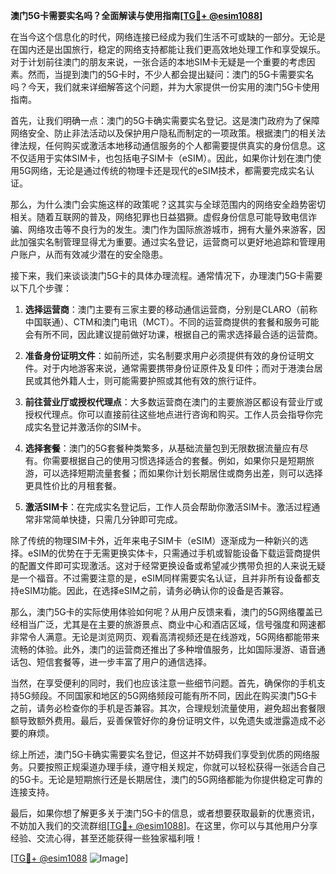 **澳门5G卡需要实名吗？全面解读与使用指南[[TG💪+ @esim1088](https://t.me/s/esim1088)]**

在当今这个信息化的时代，网络连接已经成为我们生活不可或缺的一部分。无论是在国内还是出国旅行，稳定的网络支持都能让我们更高效地处理工作和享受娱乐。对于计划前往澳门的朋友来说，一张合适的本地SIM卡无疑是一个重要的考虑因素。然而，当提到澳门的5G卡时，不少人都会提出疑问：澳门的5G卡需要实名吗？今天，我们就来详细解答这个问题，并为大家提供一份实用的澳门5G卡使用指南。

首先，让我们明确一点：澳门的5G卡确实需要实名登记。这是澳门政府为了保障网络安全、防止非法活动以及保护用户隐私而制定的一项政策。根据澳门的相关法律法规，任何购买或激活本地移动通信服务的个人都需要提供真实的身份信息。这不仅适用于实体SIM卡，也包括电子SIM卡（eSIM）。因此，如果你计划在澳门使用5G网络，无论是通过传统的物理卡还是现代的eSIM技术，都需要完成实名认证。

那么，为什么澳门会实施这样的政策呢？这其实与全球范围内的网络安全趋势密切相关。随着互联网的普及，网络犯罪也日益猖獗。虚假身份信息可能导致电信诈骗、网络攻击等不良行为的发生。澳门作为国际旅游城市，拥有大量外来游客，因此加强实名制管理显得尤为重要。通过实名登记，运营商可以更好地追踪和管理用户账户，从而有效减少潜在的安全隐患。

接下来，我们来谈谈澳门5G卡的具体办理流程。通常情况下，办理澳门5G卡需要以下几个步骤：

1. **选择运营商**：澳门主要有三家主要的移动通信运营商，分别是CLARO（前称中国联通）、CTM和澳门电讯（MCT）。不同的运营商提供的套餐和服务可能会有所不同，因此建议提前做好功课，根据自己的需求选择最合适的运营商。

2. **准备身份证明文件**：如前所述，实名制要求用户必须提供有效的身份证明文件。对于内地游客来说，通常需要携带身份证原件及复印件；而对于港澳台居民或其他外籍人士，则可能需要护照或其他有效的旅行证件。

3. **前往营业厅或授权代理点**：大多数运营商在澳门的主要旅游区都设有营业厅或授权代理点。你可以直接前往这些地点进行咨询和购买。工作人员会指导你完成实名登记并激活你的SIM卡。

4. **选择套餐**：澳门的5G套餐种类繁多，从基础流量包到无限数据流量应有尽有。你需要根据自己的使用习惯选择适合的套餐。例如，如果你只是短期旅游，可以选择短期流量套餐；而如果你计划长期居住或商务出差，则可以选择更具性价比的月租套餐。

5. **激活SIM卡**：在完成实名登记后，工作人员会帮助你激活SIM卡。激活过程通常非常简单快捷，只需几分钟即可完成。

除了传统的物理SIM卡外，近年来电子SIM卡（eSIM）逐渐成为一种新兴的选择。eSIM的优势在于无需更换实体卡，只需通过手机或智能设备下载运营商提供的配置文件即可实现激活。这对于经常更换设备或希望减少携带负担的人来说无疑是一个福音。不过需要注意的是，eSIM同样需要实名认证，且并非所有设备都支持eSIM功能。因此，在选择eSIM之前，请务必确认你的设备是否兼容。

那么，澳门5G卡的实际使用体验如何呢？从用户反馈来看，澳门的5G网络覆盖已经相当广泛，尤其是在主要的旅游景点、商业中心和酒店区域，信号强度和网速都非常令人满意。无论是浏览网页、观看高清视频还是在线游戏，5G网络都能带来流畅的体验。此外，澳门的运营商还推出了多种增值服务，比如国际漫游、语音通话包、短信套餐等，进一步丰富了用户的通信选择。

当然，在享受便利的同时，我们也应该注意一些细节问题。首先，确保你的手机支持5G频段。不同国家和地区的5G网络频段可能有所不同，因此在购买澳门5G卡之前，请务必检查你的手机是否兼容。其次，合理规划流量使用，避免超出套餐限额导致额外费用。最后，妥善保管好你的身份证明文件，以免遗失或泄露造成不必要的麻烦。

综上所述，澳门5G卡确实需要实名登记，但这并不妨碍我们享受到优质的网络服务。只要按照正规渠道办理手续，遵守相关规定，你就可以轻松获得一张适合自己的5G卡。无论是短期旅行还是长期居住，澳门的5G网络都能为你提供稳定可靠的连接支持。

最后，如果你想了解更多关于澳门5G卡的信息，或者想要获取最新的优惠资讯，不妨加入我们的交流群组[[TG💪+ @esim1088](https://t.me/s/esim1088)]。在这里，你可以与其他用户分享经验、交流心得，甚至还能获得一些独家福利哦！

[[TG💪+ @esim1088](https://t.me/s/esim1088) ![Image](https://i.postimg.cc/4NQfJmqS/Snipaste-2025-05-13-00-14-12.png)]